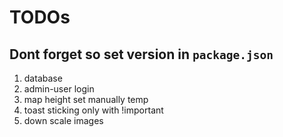 # TODOs
## Dont forget so set version in `package.json`

1. database
2. admin-user login
3. map height set manually temp
4. toast sticking only with !important
5. down scale images
